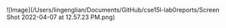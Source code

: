 ![Image](/Users/lingenglian/Documents/GitHub/cse15l-lab0reports/Screen Shot 2022-04-07 at 12.57.23 PM.png)
